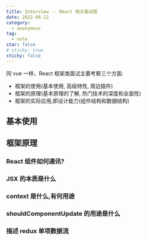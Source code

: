 ```yaml
---
title: Interview -- React 相关面试题
date: 2022-08-12
category:
  - anonymous
tag:
  - note
star: false
# sticky: true
sticky: false
---
```


同 vue 一样，React 框架类面试主要考察三个方面:

- 框架的使用(基本使用, 高级特性, 周边插件)
- 框架的原理(基本原理的了解, 热门技术的深度和全面性)
- 框架的实际应用,即设计能力(组件结构和数据结构)

## 基本使用

## 框架原理

### React 组件如何通讯?

### JSX 的本质是什么

### context 是什么,有何用途

### shouldComponentUpdate 的用途是什么

### 描述 redux 单项数据流
